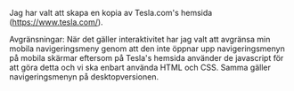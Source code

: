Jag har valt att skapa en kopia av Tesla.com's hemsida (https://www.tesla.com/).

Avgränsningar: När det gäller interaktivitet har jag valt att avgränsa min mobila navigeringsmeny genom att den inte öppnar upp navigeringsmenyn på mobila skärmar eftersom på Tesla's hemsida använder de javascript för att göra detta och vi ska enbart använda HTML och CSS. Samma gäller navigeringsmenyn på desktopversionen.